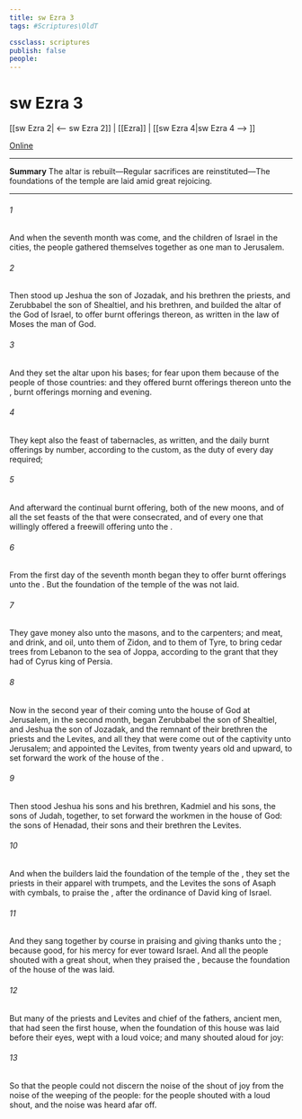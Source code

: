 ```yaml
---
title: sw Ezra 3
tags: #Scriptures\OldT

cssclass: scriptures
publish: false
people:
---
```


# sw Ezra 3
[[sw Ezra 2| <-- sw Ezra 2]] | [[Ezra]] | [[sw Ezra 4|sw Ezra 4 --> ]]

[Online](https://churchofjesuschrist.org/study/scriptures/ot/ezra/3?lang=eng)

---
__Summary__
The altar is rebuilt—Regular sacrifices are reinstituted—The foundations of the temple are laid amid great rejoicing.

---
###### 1 
And when the seventh month was come, and the children of Israel  in the cities, the people gathered themselves together as one man to Jerusalem.

###### 2 
Then stood up Jeshua the son of Jozadak, and his brethren the priests, and Zerubbabel the son of Shealtiel, and his brethren, and builded the altar of the God of Israel, to offer burnt offerings thereon, as  written in the law of Moses the man of God.

###### 3 
And they set the altar upon his bases; for fear  upon them because of the people of those countries: and they offered burnt offerings thereon unto the ,  burnt offerings morning and evening.

###### 4 
They kept also the feast of tabernacles, as  written, and  the daily burnt offerings by number, according to the custom, as the duty of every day required;

###### 5 
And afterward  the continual burnt offering, both of the new moons, and of all the set feasts of the  that were consecrated, and of every one that willingly offered a freewill offering unto the .

###### 6 
From the first day of the seventh month began they to offer burnt offerings unto the . But the foundation of the temple of the  was not  laid.

###### 7 
They gave money also unto the masons, and to the carpenters; and meat, and drink, and oil, unto them of Zidon, and to them of Tyre, to bring cedar trees from Lebanon to the sea of Joppa, according to the grant that they had of Cyrus king of Persia.

###### 8 
Now in the second year of their coming unto the house of God at Jerusalem, in the second month, began Zerubbabel the son of Shealtiel, and Jeshua the son of Jozadak, and the remnant of their brethren the priests and the Levites, and all they that were come out of the captivity unto Jerusalem; and appointed the Levites, from twenty years old and upward, to set forward the work of the house of the .

###### 9 
Then stood Jeshua  his sons and his brethren, Kadmiel and his sons, the sons of Judah, together, to set forward the workmen in the house of God: the sons of Henadad,  their sons and their brethren the Levites.

###### 10 
And when the builders laid the foundation of the temple of the , they set the priests in their apparel with trumpets, and the Levites the sons of Asaph with cymbals, to praise the , after the ordinance of David king of Israel.

###### 11 
And they sang together by course in praising and giving thanks unto the ; because  good, for his mercy  for ever toward Israel. And all the people shouted with a great shout, when they praised the , because the foundation of the house of the  was laid.

###### 12 
But many of the priests and Levites and chief of the fathers,  ancient men, that had seen the first house, when the foundation of this house was laid before their eyes, wept with a loud voice; and many shouted aloud for joy:

###### 13 
So that the people could not discern the noise of the shout of joy from the noise of the weeping of the people: for the people shouted with a loud shout, and the noise was heard afar off.

